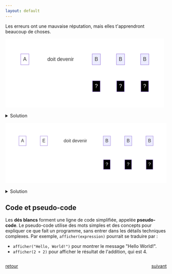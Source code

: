 ```yaml
---
layout: default
---
```


<div markdown="1">

Les erreurs ont une mauvaise réputation, mais elles t'apprendront beaucoup de choses.

![](assets/2.png)

<details markdown="on">
<summary>Solution</summary>

<img src="assets/2s.png" alt="">
</details>

![](assets/3.png)

<details markdown="on">
<summary>Solution</summary>

<img src="assets/3s.png" alt="">
</details>

</div>

<div markdown="1">

## Code et pseudo-code

Les **dés blancs** forment une ligne de code simplifiée, appelée **pseudo-code**. Le pseudo-code utilise des mots simples et des concepts pour expliquer ce que fait un programme, sans entrer dans les détails techniques complexes. Par exemple, `afficher(expression)` pourrait se traduire par :

- `afficher("Hello, World!")` pour montrer le message "Hello World!".
- `afficher(2 + 2)` pour afficher le résultat de l'addition, qui est 4.

</div>

<div markdown="1" style="grid-column: 1 / -1; display: flex; justify-content: space-between">

[retour](./4)

[suivant](./6)

</div>
